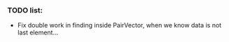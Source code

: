 ### TODO list:

-	Fix double work in finding inside PairVector, when we know data is not last element...
